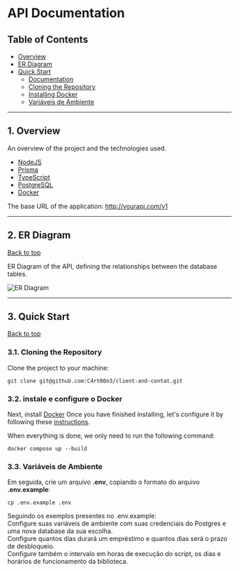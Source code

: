 # API Documentation

## Table of Contents

- [Overview](#1-overview)
- [ER Diagram](#2-er-diagram)
- [Quick Start](#3-quick-start)
  - [Documentation](localhost:3000/api)
  - [Cloning the Repository](#31-cloning-the-repository)
  - [Installing Docker](#32-installing-and-configuring-docker)
  - [Variáveis de Ambiente](#33-variáveis-de-ambiente)

---

## 1. Overview

An overview of the project and the technologies used.

- [NodeJS](https://nodejs.org/en/)
- [Prisma](https://www.prisma.io/)
- [TypeScript](https://www.typescriptlang.org/)
- [PostgreSQL](https://www.postgresql.org/)
- [Docker](https://docs.docker.com/)

The base URL of the application:
http://yourapi.com/v1

---

## 2. ER Diagram

[Back to top](#table-of-contents)

ER Diagram of the API, defining the relationships between the database tables.

![ER Diagram](https://phx02pap002files.storage.live.com/y4mvNl9SXRCLc2F5Aq0P2VF9-wqXf0UySNAldMxqwx6XEfYCQy_dmJLhwDkP43hStwoNcllerSebyzoV5y_EvOAmcFIwKIkuLA4Go1MNd8JT29iGl-Ptys-Bzsc3F-lmK2I09p6QDdRaAx1XKPle5Gt9tVoXVlmz8j-U7R-XdXykW3D3f84-MCA7-AWoM2_XQl8ZugwUkaOf6M7lL7WDCmkvIj8S1ShsN9gqvYsrV_MvmY?encodeFailures=1&width=1422&height=632)

---

## 3. Quick Start

[Back to top](#table-of-contents)

### 3.1. Cloning the Repository

Clone the project to your machine:

```shell
git clone git@github.com:C4rt00n3/client-and-contat.git
```

### 3.2. instale e configure o Docker

Next, install [Docker](https://docs.docker.com/engine/install/) Once you have finished installing, let's configure it by following these [instructions](https://learn.microsoft.com/pt-br/virtualization/windowscontainers/manage-docker/configure-docker-daemon).

When everything is done, we only need to run the following command:

```
docker compose up --build
```

### 3.3. Variáveis de Ambiente

Em seguida, crie um arquivo **.env**, copiando o formato do arquivo **.env.example**:

```
cp .env.example .env
```

Seguindo os exemplos presentes no .env.example:</br>
Configure suas variáveis de ambiente com suas credenciais do Postgres e uma nova database da sua escolha.</br>
Configure quantos dias durará um empréstimo e quantos dias será o prazo de desbloqueio.</br>
Configure também o intervalo em horas de execução do script, os dias e horários de funcionamento da biblioteca.

## <br>
